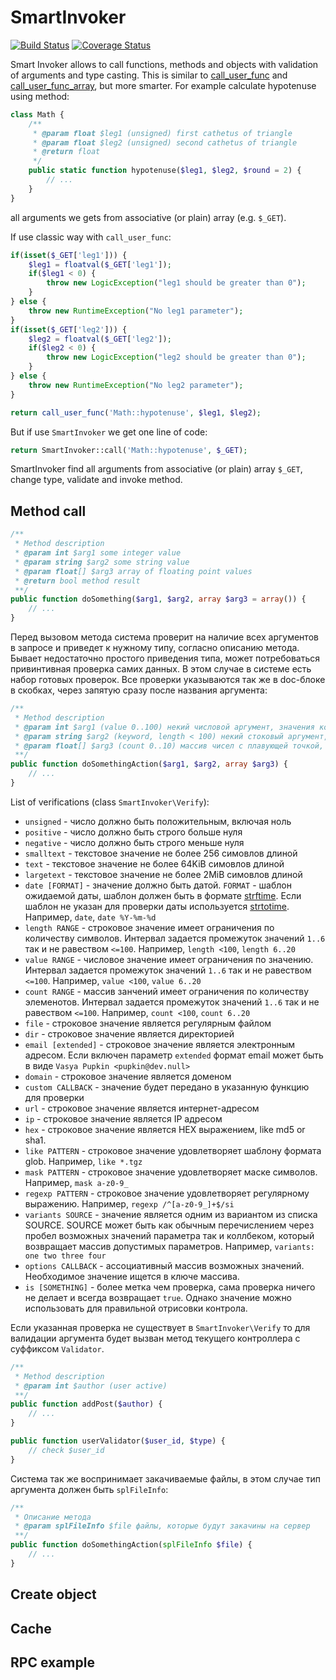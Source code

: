 SmartInvoker
=============

[![Build Status](https://travis-ci.org/bzick/smart-invoker.svg)](https://travis-ci.org/bzick/smart-invoker) [![Coverage Status](https://coveralls.io/repos/bzick/smart-invoker/badge.svg)](https://coveralls.io/r/bzick/smart-invoker)

Smart Invoker allows to call functions, methods and objects with validation of arguments and type casting. 
This is similar to [call_user_func](http://php.net/call_user_func) and [call_user_func_array](http://php.net/call_user_func_array), but more smarter.
For example calculate hypotenuse using method:

```php
class Math {
	/**
	 * @param float $leg1 (unsigned) first cathetus of triangle
	 * @param float $leg2 (unsigned) second cathetus of triangle
	 * @return float
	 */
    public static function hypotenuse($leg1, $leg2, $round = 2) {
        // ...
    }
}
```
all arguments we gets from associative (or plain) array (e.g. `$_GET`).

If use classic way with `call_user_func`:

```php
if(isset($_GET['leg1'])) {
    $leg1 = floatval($_GET['leg1']);
    if($leg1 < 0) {
        throw new LogicException("leg1 should be greater than 0");
    }
} else {
    throw new RuntimeException("No leg1 parameter");
}
if(isset($_GET['leg2'])) {
    $leg2 = floatval($_GET['leg2']);
    if($leg2 < 0) {
        throw new LogicException("leg2 should be greater than 0");
    }
} else {
    throw new RuntimeException("No leg2 parameter");
}

return call_user_func('Math::hypotenuse', $leg1, $leg2);
```

But if use `SmartInvoker` we get one line of code: 

```php
return SmartInvoker::call('Math::hypotenuse', $_GET);
```

SmartInvoker find all arguments from associative (or plain) array `$_GET`, change type, validate and invoke method.

## Method call


```php
/**
 * Method description
 * @param int $arg1 some integer value
 * @param string $arg2 some string value
 * @param float[] $arg3 array of floating point values
 * @return bool method result
 **/
public function doSomething($arg1, $arg2, array $arg3 = array()) {
    // ...
}
```

Перед вызовом метода система проверит на наличие всех аргументов в запросе и приведет к нужному типу, согласно описанию метода.
Бывает недостаточно простого приведения типа, может потребоваться привинтивная проверка самих данных.
В этом случае в системе есть набор готовых проверок. Все проверки указываются так же в doc-блоке в скобках, через запятую сразу после названия аргумента:

```php
/**
 * Method description
 * @param int $arg1 (value 0..100) некий числовой аргумент, значения которого находится между 0 и 100 включительно
 * @param string $arg2 (keyword, length < 100) некий стоковый аргумент, длина которого меньше 100 символов и состоит из `a-z0-9-_`
 * @param float[] $arg3 (count 0..10) массив чисел с плавующей точкой, массив может содержать от 0 до 10 элементов
 **/
public function doSomethingAction($arg1, $arg2, array $arg3) {
    // ...
}
```

List of verifications (class `SmartInvoker\Verify`):

* `unsigned` - число должно быть положительным, включая ноль
* `positive` - число должно быть строго больше нуля
* `negative` - число должно быть строго меньше нуля
* `smalltext` - текстовое значение не более 256 симовлов длиной
* `text` - текстовое значение не более 64KiB симовлов длиной
* `largetext` - текстовое значение не более 2MiB симовлов длиной
* `date [FORMAT]` - значение должно быть датой. `FORMAT` - шаблон ожидаемой даты, шаблон должен быть в формате [strftime](http://php.net/manual/en/function.strftime.php). Если шаблон не указан для проверки даты используется [strtotime](http://www.php.net/manual/en/function.strtotime.php). Например, `date`, `date %Y-%m-%d`
* `length RANGE` - строковое значение имеет ограничения по количеству символов. Интервал задается промежуток значений `1..6` так и не равеством `<=100`. Например, `length <100`, `length 6..20`
* `value RANGE` - числовое значение имеет ограничения по значению. Интервал задается промежуток значений `1..6` так и не равеством `<=100`. Например, `value <100`, `value 6..20`
* `count RANGE` - массив занчений имеет ограничения по количеству элеменотов. Интервал задается промежуток значений `1..6` так и не равеством `<=100`. Например, `count <100`, `count 6..20`
* `file` - строковое значение является регулярным файлом
* `dir` - строковое значение является директорией
* `email [extended]` - строковое значение является электронным адресом. Если включен параметр `extended` формат email может быть в виде `Vasya Pupkin <pupkin@dev.null> `
* `domain` - строковое значение является доменом
* `custom CALLBACK` - значение будет передано в указанную функцию для проверки
* `url` - строковое значение является интернет-адресом
* `ip` - строковое значение является IP адресом
* `hex` - строковое значение является HEX выражением, like md5 or sha1.
* `like PATTERN` - строковое значение удовлетворяет шаблону формата glob. Например, `like *.tgz`
* `mask PATTERN` - строковое значение удовлетворяет маске символов. Например, `mask a-z0-9_`
* `regexp PATTERN` - строковое значение удовлетворяет регулярному выражению. Например, `regexp /^[a-z0-9_]+$/si`
* `variants SOURCE` - значение является одним из вариантом из списка SOURCE. SOURCE может быть как обычным перечислением через пробел возможных значений параметра так и коллбеком, который возвращает массив допустимых параметров. Например, `variants: one two three four`
* `options CALLBACK` - ассоциативный массив возможных значений. Необходимое значение ищется в ключе массива.
* `is [SOMETHING]` - более метка чем проверка, сама проверка ничего не делает и всегда возвращает `true`. Однако значение можно использовать для правильной отрисовки контрола.

Если указанная проверка не существует в `SmartInvoker\Verify` то для валидации аргумента будет вызван метод текущего контроллера с суффиксом `Validator`.

```php
/**
 * Method description
 * @param int $author (user active)
 **/
public function addPost($author) {
    // ...
}

public function userValidator($user_id, $type) {
    // check $user_id
}
```

Система так же воспринимает закачиваемые файлы, в этом случае тип аргумента должен быть `splFileInfo`:

```php
/**
 * Описание метода
 * @param splFileInfo $file файлы, которые будут закачины на сервер
 **/
public function doSomethingAction(splFileInfo $file) {
    // ...
}
```

## Create object

## Cache

## RPC example

